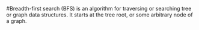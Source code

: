 #Breadth-first search (BFS) is an algorithm for traversing or searching tree or graph data structures.
 It starts at the tree root, or some arbitrary node of a graph.
 
